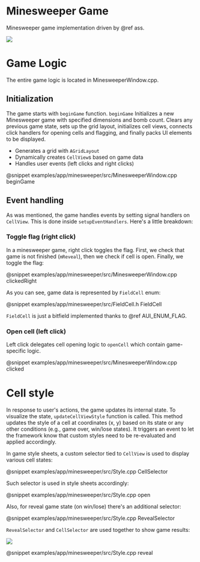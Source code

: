 # Minesweeper Game

<!-- aui:example app -->
Minesweeper game implementation driven by @ref ass.

![](imgs/Screenshot_20250211_052511.png)

# Game Logic

The entire game logic is located in MinesweeperWindow.cpp.

## Initialization

The game starts with `beginGame` function. `beginGame` Initializes a new Minesweeper game with specified dimensions and
bomb count. Clears any previous game state, sets up the grid layout, initializes cell views, connects click handlers for
opening cells and flagging, and finally packs UI elements to be displayed.

- Generates a grid with `AGridLayout`
- Dynamically creates `CellView`s based on game data
- Handles user events (left clicks and right clicks)

@snippet examples/app/minesweeper/src/MinesweeperWindow.cpp beginGame

## Event handling

As was mentioned, the game handles events by setting signal handlers on `CellView`. This is done inside
`setupEventHandlers`. Here's a little breakdown:

### Toggle flag (right click)

In a minesweeper game, right click toggles the flag. First, we check that game is not finished (`mReveal`), then we
check if cell is open. Finally, we toggle the flag:

@snippet examples/app/minesweeper/src/MinesweeperWindow.cpp clickedRight

As you can see, game data is represented by `FieldCell` enum:

@snippet examples/app/minesweeper/src/FieldCell.h FieldCell

`FieldCell` is just a bitfield implemented thanks to @ref AUI_ENUM_FLAG.

### Open cell (left click)

Left click delegates cell opening logic to `openCell` which contain game-specific logic.

@snippet examples/app/minesweeper/src/MinesweeperWindow.cpp clicked

# Cell style

In response to user's actions, the game updates its internal state. To visualize the state, `updateCellViewStyle`
function is called. This method updates the style of a cell at coordinates (x, y) based on its state or any other
conditions (e.g., game over, win/lose states). It triggers an event to let the framework know that custom styles need to
be re-evaluated and applied accordingly.

In game style sheets, a custom selector tied to `CellView` is used to display various cell states:

@snippet examples/app/minesweeper/src/Style.cpp CellSelector

Such selector is used in style sheets accordingly:

@snippet examples/app/minesweeper/src/Style.cpp open

Also, for reveal game state (on win/lose) there's an additional selector:

@snippet examples/app/minesweeper/src/Style.cpp RevealSelector

`RevealSelector` and `CellSelector` are used together to show game results:

![](imgs/Screenshot_20250211_051126.png)

@snippet examples/app/minesweeper/src/Style.cpp reveal
